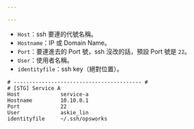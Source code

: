 ```yaml
---

---
```


- `Host`：ssh 要連的代號名稱。
- `Hostname`：IP 或 Domain Name。
- `Port`：要連進去的 Port 號，ssh 沒改的話，預設 Port 號是 `22`。
- `User`：使用者名稱。
- `identityfile`：ssh key（絕對位置）。

```
# ----------------------------------------- #
# [STG] Service A
Host             service-a
Hostname         10.10.0.1
Port             22
User             askie_lin
identityfile     ~/.ssh/opsworks
```
